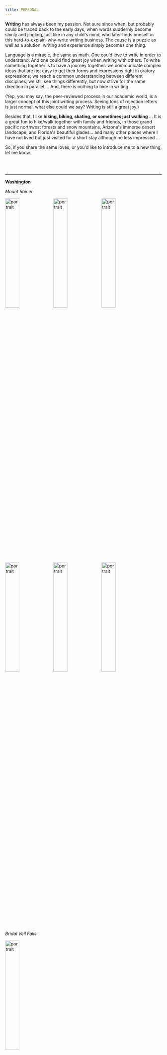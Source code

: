 ```yaml
---
title: PERSONAL
---
```


**Writing** has always been my passion. Not sure since when, but probably could be traced back to the early days, when words suddernly become shinly and jingling, just like in any child's mind, who later finds oneself in this hard-to-explain-why-write writing business. The cause is a puzzle as well as a solution: writing and experience simply becomes one thing. 


Language is a miracle, the same as math. One could love to write in order to understand. And one could find great joy when writing with others. To write something together is to have a journey together: we communicate complex ideas that are not easy to get their forms and expressions right in oratory expressions; we reach a common understanding between different discipines; we still see things differently, but now strive for the same direction in parallel ... And, there is nothing to hide in writing. 


(Yep, you may say, the peer-reviewed process in our academic world, is a larger concept of this joint writing process. Seeing tons of rejection letters is just normal, what else could we say? Writing is still a great joy.)


Besides that, I like **hiking, biking, skating, or sometimes just walking** ... It is a great fun to hike/walk together with family and friends, in those grand pacific northwest forests and snow mountains, Arizona's immerse desert landscape, and Florida's beautiful glades... and many other places where I have not lived but just visited for a short stay although no less impressed ...


So, if you share the same loves, or you'd like to introduce me to a new thing, let me know.


<br><br>

___

**Washington** 

*Mount Rainer*

<img src='./images/Dec in Mount Rainer 2.JPG' alt='portrait' style="width:30%" align="center"/>

<img src='./images/Marmot in Mount Rainer.JPG' alt='portrait' style="width:30%" align="center"/>

<img src='./images/Meadow in Mount Rainer.JPG' alt='portrait' style="width:30%" align="center"/>

<img src='./images/Misty alley in Mount Rainer.JPG' alt='portrait' style="width:30%" align="center"/>

<img src='./images/Mount Rainer.JPG' alt='portrait' style="width:30%" align="center"/>

<img src='./images/Mount Rainer 2.JPG' alt='portrait' style="width:30%" align="center"/>


*Bridal Veil Falls*

<img src='./images/Bridal Veil Falls.JPG' alt='portrait' style="width:30%" align="center"/>

*Lake cushman*

<img src='./images/Lake cushman in WA.JPG' alt='portrait' style="width:30%" align="center"/>

*Lake Serena*

<img src='./images/Lake Serena.JPG' alt='portrait' style="width:30%" align="center"/>

*Mount Si*

<img src='./images/Mount Si.JPG' alt='portrait' style="width:30%" align="center"/>

*Rattlesnake Mount*

<img src='./images/Rattlesnake Mount.JPG' alt='portrait' style="width:30%" align="center"/>

*Strawberry picking in Bailey Farm in Snohomish WA*

<img src='./images/Strawberry picking in Bailey Farm in Snohomish WA.JPG' alt='portrait' style="width:30%" align="center"/>

*UW Fountain*

<img src='./images/UW Fountain sunny day.JPG' alt='portrait' style="width:30%" align="center"/>

<img src='./images/UW Fountain.JPG' alt='portrait' style="width:30%" align="center"/>

*WA Forest*

<img src='./images/WA Forest.JPG' alt='portrait' style="width:30%" align="center"/>

*Wallace Fall*

<img src='./images/Wallace fall.JPG' alt='portrait' style="width:30%" align="center"/>

*Horses in the neighborhood* 

<img src='./images/Horse in the neiborhood.JPG' alt='portrait' style="width:30%" align="center"/>


<br><br>

___


**Florida** 

*An alligator whisperer in Everglades* 

<img src='./images/Allagator whisper in Everglades.JPG' alt='portrait' style="width:30%" align="center"/>

*Honeymoon Beach*

<img src='./images/Honeymoon Beach.JPG' alt='portrait' style="width:30%" align="center"/>

*Dry Tortugas National Par*

<img src='./images/Dry Tortugas National Park 1.JPG' alt='portrait' style="width:30%" align="center"/>
<img src='./images/Dry Tortugas National Park 2.JPG' alt='portrait' style="width:30%" align="center"/>

*Cats in Hemingway's old house in Key West* 

<img src='./images/Cat in Hemingway old house in Key West.JPG' alt='portrait' style="width:30%" align="center"/>

*Clearwater Beach*

<img src='./images/Clearwater Beach.JPG' alt='portrait' style="width:30%" align="center"/>


<br><br>

___


**Arizona** 

*Arizona Cactus*

<img src='./images/Arizona Cactus.jpg' alt='portrait' style="width:30%" align="center"/>

*Superstition Mount*

<img src='./images/Superstition Mount.jpg' alt='portrait' style="width:30%" align="center"/>
<img src='./images/Superstition Mount 2.jpg' alt='portrait' style="width:30%" align="center"/>
<img src='./images/Superstition Mount 3.jpg' alt='portrait' style="width:30%" align="center"/>
 

<br><br>

___


**Family Portrait**

*Bobo is our dog*

<img src='./images/Bobo Portrait 1.JPG' alt='portrait' style="width:30%" align="center"/>
<img src='./images/Bobo Portrait 2.JPG' alt='portrait' style="width:30%" align="center"/>
<img src='./images/Bobo in the car.JPG' alt='portrait' style="width:30%" align="center"/>

*Family portrait (by my father-in-law)*

<img src='./images/Family portrait by my father-in-law.JPG' alt='portrait' style="width:30%" align="center"/>

<br><br>

___


**A half-hearted gardener**

<img src='./images/Garden Japanese Maple2.JPG' alt='portrait' style="width:30%" align="center"/>
<img src='./images/Garden Rose.JPG' alt='portrait' style="width:30%" align="center"/>
<img src='./images/Garden Azalea.JPG' alt='portrait' style="width:30%" align="center"/>


